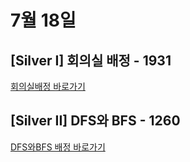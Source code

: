 # 7월 18일
## [Silver I] 회의실 배정 - 1931
[회의실배정 바로가기](./회의실배정/)

## [Silver II] DFS와 BFS - 1260 
[DFS와BFS 배정 바로가기](./DFS와BFS/)